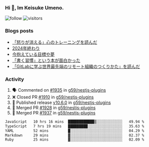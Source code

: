 ### Hi 👋, Im Keisuke Umeno.

<!--
**9renpoto/9renpoto** is a ✨ _special_ ✨ repository because its `README.md` (this file) appears on your GitHub profile.

Here are some ideas to get you started:

- 🔭 I’m currently working on ...
- 🌱 I’m currently learning ...
- 👯 I’m looking to collaborate on ...
- 🤔 I’m looking for help with ...
- 💬 Ask me about ...
- 📫 How to reach me: ...
- 😄 Pronouns: ...
- ⚡ Fun fact: ...
-->

![follow](https://img.shields.io/github/followers/9renpoto?label=Follow&style=social)
![visitors](https://komarev.com/ghpvc/?username=9renpoto&label=Profile%20views&color=0e75b6&style=flat)

### Blogs posts

<!-- BLOG-POST-LIST:START -->
- [「怒りが消える」心のトレーニングを読んだ](https://9renpoto.win/entry/2025/02/01/anger-management)
- [2024年終わり](https://9renpoto.win/entry/2024/12/31/2024-end)
- [今抱えている目標や夢](https://9renpoto.win/entry/2024/12/02/objective)
- [「書く習慣」という本が面白かった](https://9renpoto.win/entry/2024/11/11/leave_a_feeling_sad)
- [「GitLabに学ぶ世界最先端のリモート組織のつくりかた」を読んだ](https://9renpoto.win/entry/2024/09/10/remote_organization)
<!-- BLOG-POST-LIST:END -->

### Activity

<!--START_SECTION:activity-->
1. 🗣 Commented on [#1935](https://github.com/g59/nestjs-plugins/pull/1935#issuecomment-2693591103) in [g59/nestjs-plugins](https://github.com/g59/nestjs-plugins)
2. ❌ Closed PR [#1910](https://github.com/g59/nestjs-plugins/pull/1910) in [g59/nestjs-plugins](https://github.com/g59/nestjs-plugins)
3. 🚀 Published release [v10.6.0](https://github.com/g59/nestjs-plugins/releases/tag/v10.6.0) in [g59/nestjs-plugins](https://github.com/g59/nestjs-plugins)
4. 🎉 Merged PR [#1928](https://github.com/g59/nestjs-plugins/pull/1928) in [g59/nestjs-plugins](https://github.com/g59/nestjs-plugins)
5. 🎉 Merged PR [#1937](https://github.com/g59/nestjs-plugins/pull/1937) in [g59/nestjs-plugins](https://github.com/g59/nestjs-plugins)
<!--END_SECTION:activity-->

<!--START_SECTION:waka-->

```txt
JavaScript   10 hrs 16 mins  ████████████▒░░░░░░░░░░░░   49.94 %
TypeScript   7 hrs 19 mins   █████████░░░░░░░░░░░░░░░░   35.63 %
YAML         52 mins         █░░░░░░░░░░░░░░░░░░░░░░░░   04.29 %
Markdown     29 mins         ▓░░░░░░░░░░░░░░░░░░░░░░░░   02.37 %
Ruby         25 mins         ▓░░░░░░░░░░░░░░░░░░░░░░░░   02.09 %
```

<!--END_SECTION:waka-->
